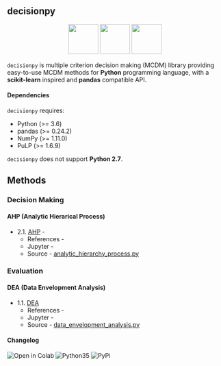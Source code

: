 ## decisionpy

<p align="center">
  <img height="70" src="https://upload.wikimedia.org/wikipedia/commons/thumb/e/ed/Pandas_logo.svg/600px-Pandas_logo.svg.png" />
  <img height="70" src="https://upload.wikimedia.org/wikipedia/commons/thumb/1/1a/NumPy_logo.svg/2880px-NumPy_logo.svg.png" />
  <img height="70" src="https://upload.wikimedia.org/wikipedia/en/a/a7/COIN_OR_LOGO.png" />
</p>

`decisionpy` is multiple criterion decision making (MCDM) library providing easy-to-use MCDM methods for **Python** programming language, with a **scikit-learn** inspired and **pandas** compatible API.

#### Dependencies

`decisionpy` requires:

* Python (>= 3.6)
* pandas (>= 0.24.2)
* NumPy (>= 1.11.0)
* PuLP (>= 1.6.9)

`decisionpy` does not support **Python 2.7**.

## Methods

### Decision Making
  
#### AHP (Analytic Hierarical Process)

- 2.1. [AHP]() - 
  - References -  []()
  - Jupyter - []()
  - Source - [analytic_hierarchy_process.py]()

### Evaluation

#### DEA (Data Envelopment Analysis)

- 1.1. [DEA]()
  - References -  []()
  - Jupyter - []()
  - Source - [data_envelopment_analysis.py]()

#### Changelog


<img align="left" src="https://colab.research.google.com/assets/colab-badge.svg" alt="Open in Colab" title="Open and Execute in Google Colaboratory">

<img alt="Python35" src="https://camo.githubusercontent.com/53aa0b9151bc545b404852175644228ee0efffe2/68747470733a2f2f696d672e736869656c64732e696f2f62616467652f707974686f6e2d332e352d626c75652e737667" data-canonical-src="https://img.shields.io/badge/python-3.5-blue.svg" style="max-width:100%;">

<img alt="PyPi" src="https://camo.githubusercontent.com/9f0ed32d05350afa18a801573e4da7f4a240e181/68747470733a2f2f62616467652e667572792e696f2f70792f7363696b69742d6c6561726e2e737667" data-canonical-src="https://badge.fury.io/py/scikit-learn.svg" style="max-width:100%;">
